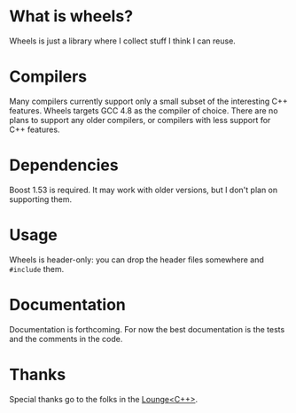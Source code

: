# What is wheels?

Wheels is just a library where I collect stuff I think I can reuse.

# Compilers

Many compilers currently support only a small subset of the interesting C++
features. Wheels targets GCC 4.8 as the compiler of choice.
There are no plans to support any older compilers, or compilers with less
support for C++ features.

# Dependencies

Boost 1.53 is required. It may work with older versions, but I don't plan on
supporting them.

# Usage

Wheels is header-only: you can drop the header files somewhere and `#include`
them.

# Documentation

Documentation is forthcoming. For now the best documentation is the tests and
the comments in the code.

# Thanks

Special thanks go to the folks in the [Lounge<C++>][lounge].

 [lounge]: http://chat.stackoverflow.com/rooms/10


